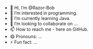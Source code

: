 - 👋 Hi, I’m @Razor-Bob
- 👀 I’m interested in programming.
- 🌱 I’m currently learning Java.
- 💞️ I’m looking to collaborate on ...
- 📫 How to reach me - here on GitHub.
- 😄 Pronouns: ...
- ⚡ Fun fact: ...

<!---
Razor-Bob/Razor-Bob is a ✨ special ✨ repository because its `README.md` (this file) appears on your GitHub profile.
You can click the Preview link to take a look at your changes.
--->
